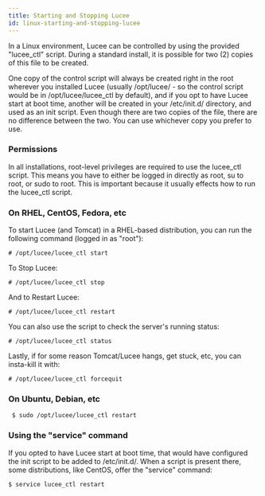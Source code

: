 ```yaml
---
title: Starting and Stopping Lucee
id: linux-starting-and-stopping-lucee
---
```


In a Linux environment, Lucee can be controlled by using the provided "lucee_ctl" script. During a standard install, it is possible for two (2) copies of this file to be created.

One copy of the control script will always be created right in the root wherever you installed Lucee (usually /opt/lucee/ - so the control script would be in /opt/lucee/lucee_ctl by default), and if you opt to have Lucee start at boot time, another will be created in your /etc/init.d/ directory, and used as an init script. Even though there are two copies of the file, there are no difference between the two. You can use whichever copy you prefer to use.

### Permissions ###

In all installations, root-level privileges are required to use the lucee_ctl script. This means you have to either be logged in directly as root, su to root, or sudo to root. This is important because it usually effects how to run the lucee_ctl script.

### On RHEL, CentOS, Fedora, etc ###

To start Lucee (and Tomcat) in a RHEL-based distribution, you can run the following command (logged in as "root"):

	# /opt/lucee/lucee_ctl start

To Stop Lucee:

	# /opt/lucee/lucee_ctl stop

And to Restart Lucee:

	# /opt/lucee/lucee_ctl restart

You can also use the script to check the server's running status:

	# /opt/lucee/lucee_ctl status

Lastly, if for some reason Tomcat/Lucee hangs, get stuck, etc, you can insta-kill it with:

	# /opt/lucee/lucee_ctl forcequit

### On Ubuntu, Debian, etc ###

	 $ sudo /opt/lucee/lucee_ctl restart

### Using the "service" command ###

If you opted to have Lucee start at boot time, that would have configured the init script to be added to /etc/init.d/. When a script is present there, some distributions, like CentOS, offer the "service" command:

	$ service lucee_ctl restart